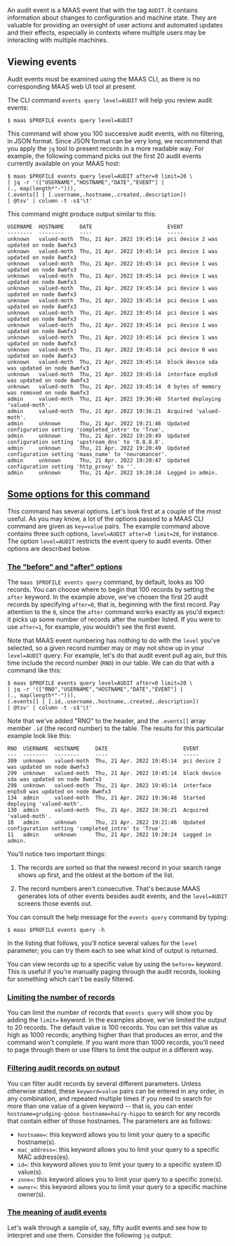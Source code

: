 <!-- "Understanding MAAS audit events" -->

An audit event is a MAAS event that with the tag `AUDIT`. It contains information about changes to configuration and machine state. They are valuable for providing an oversight of user actions and automated updates and their effects, especially in contexts where multiple users may be interacting with multiple machines.

## Viewing events

Audit events must be examined using the MAAS CLI, as there is no corresponding MAAS web UI tool at present.

The CLI command `events query level=AUDIT` will help you review audit events:

```nohighlight
$ maas $PROFILE events query level=AUDIT
```

This command will show you 100 successive audit events, with no filtering, in JSON format.  Since JSON format can be very long, we recommend that you apply the `jq` tool to present records in a more readable way.  For example, the following command picks out the first 20 audit events currently available on your MAAS host:

```nohighlight
$ maas $PROFILE events query level=AUDIT after=0 limit=20 \
| jq -r '(["USERNAME","HOSTNAME","DATE","EVENT"] | 
(., map(length*"-"))),
(.events[] | [.username,.hostname,.created,.description]) 
| @tsv' | column -t -s$'\t'
```

This command might produce output similar to this:

```nohighlight
USERNAME  HOSTNAME     DATE                        EVENT
--------  --------     ----                        -----
unknown   valued-moth  Thu, 21 Apr. 2022 19:45:14  pci device 2 was updated on node 8wmfx3
unknown   valued-moth  Thu, 21 Apr. 2022 19:45:14  pci device 1 was updated on node 8wmfx3
unknown   valued-moth  Thu, 21 Apr. 2022 19:45:14  pci device 1 was updated on node 8wmfx3
unknown   valued-moth  Thu, 21 Apr. 2022 19:45:14  pci device 1 was updated on node 8wmfx3
unknown   valued-moth  Thu, 21 Apr. 2022 19:45:14  pci device 1 was updated on node 8wmfx3
unknown   valued-moth  Thu, 21 Apr. 2022 19:45:14  pci device 1 was updated on node 8wmfx3
unknown   valued-moth  Thu, 21 Apr. 2022 19:45:14  pci device 1 was updated on node 8wmfx3
unknown   valued-moth  Thu, 21 Apr. 2022 19:45:14  pci device 1 was updated on node 8wmfx3
unknown   valued-moth  Thu, 21 Apr. 2022 19:45:14  pci device 1 was updated on node 8wmfx3
unknown   valued-moth  Thu, 21 Apr. 2022 19:45:14  pci device 0 was updated on node 8wmfx3
unknown   valued-moth  Thu, 21 Apr. 2022 19:45:14  block device sda was updated on node 8wmfx3
unknown   valued-moth  Thu, 21 Apr. 2022 19:45:14  interface enp5s0 was updated on node 8wmfx3
unknown   valued-moth  Thu, 21 Apr. 2022 19:45:14  0 bytes of memory was removed on node 8wmfx3
admin     valued-moth  Thu, 21 Apr. 2022 19:36:48  Started deploying 'valued-moth'.
admin     valued-moth  Thu, 21 Apr. 2022 19:36:21  Acquired 'valued-moth'.
admin     unknown      Thu, 21 Apr. 2022 19:21:46  Updated configuration setting 'completed_intro' to 'True'.
admin     unknown      Thu, 21 Apr. 2022 19:20:49  Updated configuration setting 'upstream_dns' to '8.8.8.8'.
admin     unknown      Thu, 21 Apr. 2022 19:20:49  Updated configuration setting 'maas_name' to 'neuromancer'.
admin     unknown      Thu, 21 Apr. 2022 19:20:47  Updated configuration setting 'http_proxy' to ''.
admin     unknown      Thu, 21 Apr. 2022 19:20:24  Logged in admin.
```

<a href="#heading--Some-options-for-this-command"><h2 id="heading--Some-options-for-this-command">Some options for this command</h2></a>

This command has several options.  Let's look first at a couple of the most useful.  As you may know, a lot of the options passed to a MAAS CLI command are given as `key=value` pairs.  The example command above contains three such options, `level=AUDIT after=0 limit=20`, for instance.  The option `level=AUDIT` restricts the event query to audit events.  Other options are described below.

<a href="#heading--Before-and-after-options"><h3 id="heading--Before-and-after-options">The "before" and "after" options</h3></a>

The `maas $PROFILE events query` command, by default, looks as 100 records.  You can choose where to begin that 100 records by setting the `after` keyword.  In the example above, we've chosen the first 20 audit records by specifying `after=0`, that is, beginning with the first record.  Pay attention to the `0`, since the `after` command works exactly as you'd expect: it picks up some number of records after the number listed.  If you were to use `after=1`, for example, you wouldn't see the first event.

Note that MAAS event numbering has nothing to do with the `level` you've selected, so a given record number may or may not show up in your `level=AUDIT` query.  For example, let's do that audit event pull ag ain, but this time include the record number (`RNO`) in our table.  We can do that with a command like this:

```nohighlight
$ maas $PROFILE events query level=AUDIT after=0 limit=20 \
| jq -r '(["RNO","USERNAME","HOSTNAME","DATE","EVENT"] | 
(., map(length*"-"))),
(.events[] | [.id,.username,.hostname,.created,.description]) 
| @tsv' | column -t -s$'\t'
```

Note that we've added "RNO" to the header, and the `.events[]` array member `.id` (the record number) to the table.  The results for this particular example look like this:

```nohighlight
RNO  USERNAME  HOSTNAME     DATE                        EVENT
---  --------  --------     ----                        -----
309  unknown   valued-moth  Thu, 21 Apr. 2022 19:45:14  pci device 2 was updated on node 8wmfx3
299  unknown   valued-moth  Thu, 21 Apr. 2022 19:45:14  block device sda was updated on node 8wmfx3
298  unknown   valued-moth  Thu, 21 Apr. 2022 19:45:14  interface enp5s0 was updated on node 8wmfx3
134  admin     valued-moth  Thu, 21 Apr. 2022 19:36:48  Started deploying 'valued-moth'.
130  admin     valued-moth  Thu, 21 Apr. 2022 19:36:21  Acquired 'valued-moth'.
18   admin     unknown      Thu, 21 Apr. 2022 19:21:46  Updated configuration setting 'completed_intro' to 'True'.
11   admin     unknown      Thu, 21 Apr. 2022 19:20:24  Logged in admin.
```

You'll notice two important things:

1. The records are sorted so that the newest record in your search range shows up first, and the oldest at the bottom of the list.

2. The record numbers aren't consecutive.  That's because MAAS generates lots of other events besides audit events, and the `level=AUDIT` screens those events out.  

You can consult the help message for the `events query` command by typing:

```nohighlight
$ maas $PROFILE events query -h
```

In the listing that follows, you'll notice several values for the `level` parameter; you can try them each to see what kind of output is returned.

You can view records up to a specific value by using the `before=` keyword.  This is useful if you're manually paging through the audit records, looking for something which can't be easily filtered.

<a href="#heading--Limiting-the-number-of-records"><h3 id="heading--Limiting-the-number-of-records">Limiting the number of records</h3></a>

You can limit the number of records that `events query` will show you by adding the `limit=` keyword.  In the examples above, we've limited the output to 20 records.  The default value is 100 records.  You can set this value as high as 1000 records; anything higher than that produces an error, and the command won't complete.  If you want more than 1000 records, you'll need to page through them or use filters to limit the output in a different way.


<a href="#heading--Filtering-audit-records-on-output"><h3 id="heading--Filtering-audit-records-on-output">Filtering audit records on output</h3></a>

You can filter audit records by several different parameters.  Unless otherwise stated, these `keyword=value` pairs can be entered in any order, in any combination, and repeated multiple times if you need to search for more than one value of a given keyword -- that is, you can enter `hostname=grudging-goose hostname=hairy-hippo` to search for any records that contain either of those hostnames.  The parameters are as follows:

- `hostname=`: this keyword allows you to limit your query to a specific hostname(s).
- `mac_address=`: this keyword allows you to limit your query to a specific MAC address(es).
- `id=`: this keyword allows you to limit your query to a specific system ID value(s).
- `zone=`: this keyword allows you to limit your query to a specific zone(s).
- `owner=`: this keyword allows you to limit your query to a specific machine owner(s).

<a href="#heading--The-meaning-of-audit-events"><h3 id="heading--The-meaning-of-audit-events">The meaning of audit events</h3></a>

Let's walk through a sample of, say, fifty audit events and see how to interpret and use them.  Consider the following `jq` output: